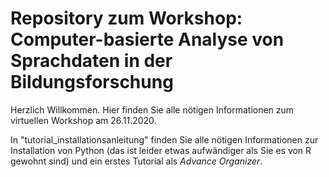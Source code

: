 # Repository zum Workshop: Computer-basierte Analyse von Sprachdaten in der Bildungsforschung

Herzlich Willkommen. Hier finden Sie alle nötigen Informationen zum virtuellen Workshop am 26.11.2020.

In "tutorial_installationsanleitung" finden Sie alle nötigen Informationen zur Installation von Python (das ist leider etwas aufwändiger als Sie es von R gewohnt sind) und ein erstes Tutorial als *Advance Organizer*.

